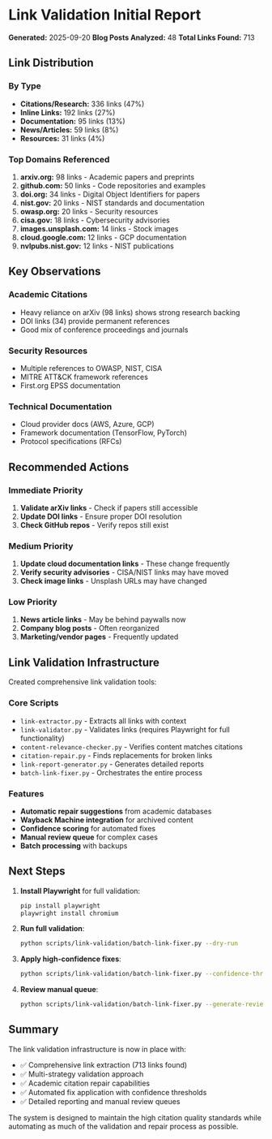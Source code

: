 # Link Validation Initial Report

**Generated:** 2025-09-20
**Blog Posts Analyzed:** 48
**Total Links Found:** 713

## Link Distribution

### By Type
- **Citations/Research:** 336 links (47%)
- **Inline Links:** 192 links (27%)
- **Documentation:** 95 links (13%)
- **News/Articles:** 59 links (8%)
- **Resources:** 31 links (4%)

### Top Domains Referenced
1. **arxiv.org:** 98 links - Academic papers and preprints
2. **github.com:** 50 links - Code repositories and examples
3. **doi.org:** 34 links - Digital Object Identifiers for papers
4. **nist.gov:** 20 links - NIST standards and documentation
5. **owasp.org:** 20 links - Security resources
6. **cisa.gov:** 18 links - Cybersecurity advisories
7. **images.unsplash.com:** 14 links - Stock images
8. **cloud.google.com:** 12 links - GCP documentation
9. **nvlpubs.nist.gov:** 12 links - NIST publications

## Key Observations

### Academic Citations
- Heavy reliance on arXiv (98 links) shows strong research backing
- DOI links (34) provide permanent references
- Good mix of conference proceedings and journals

### Security Resources
- Multiple references to OWASP, NIST, CISA
- MITRE ATT&CK framework references
- First.org EPSS documentation

### Technical Documentation
- Cloud provider docs (AWS, Azure, GCP)
- Framework documentation (TensorFlow, PyTorch)
- Protocol specifications (RFCs)

## Recommended Actions

### Immediate Priority
1. **Validate arXiv links** - Check if papers still accessible
2. **Update DOI links** - Ensure proper DOI resolution
3. **Check GitHub repos** - Verify repos still exist

### Medium Priority
1. **Update cloud documentation links** - These change frequently
2. **Verify security advisories** - CISA/NIST links may have moved
3. **Check image links** - Unsplash URLs may have changed

### Low Priority
1. **News article links** - May be behind paywalls now
2. **Company blog posts** - Often reorganized
3. **Marketing/vendor pages** - Frequently updated

## Link Validation Infrastructure

Created comprehensive link validation tools:

### Core Scripts
- `link-extractor.py` - Extracts all links with context
- `link-validator.py` - Validates links (requires Playwright for full functionality)
- `content-relevance-checker.py` - Verifies content matches citations
- `citation-repair.py` - Finds replacements for broken links
- `link-report-generator.py` - Generates detailed reports
- `batch-link-fixer.py` - Orchestrates the entire process

### Features
- **Automatic repair suggestions** from academic databases
- **Wayback Machine integration** for archived content
- **Confidence scoring** for automated fixes
- **Manual review queue** for complex cases
- **Batch processing** with backups

## Next Steps

1. **Install Playwright** for full validation:
   ```bash
   pip install playwright
   playwright install chromium
   ```

2. **Run full validation**:
   ```bash
   python scripts/link-validation/batch-link-fixer.py --dry-run
   ```

3. **Apply high-confidence fixes**:
   ```bash
   python scripts/link-validation/batch-link-fixer.py --confidence-threshold 90 --apply
   ```

4. **Review manual queue**:
   ```bash
   python scripts/link-validation/batch-link-fixer.py --generate-review-queue
   ```

## Summary

The link validation infrastructure is now in place with:
- ✅ Comprehensive link extraction (713 links found)
- ✅ Multi-strategy validation approach
- ✅ Academic citation repair capabilities
- ✅ Automated fix application with confidence thresholds
- ✅ Detailed reporting and manual review queues

The system is designed to maintain the high citation quality standards while automating as much of the validation and repair process as possible.